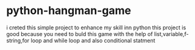 # python-hangman-game
i creted this simple project to enhance my skill inn python 
this project is good because you need to buld this game with the help
of list,variable,f-string,for loop and while loop and also conditional statment
